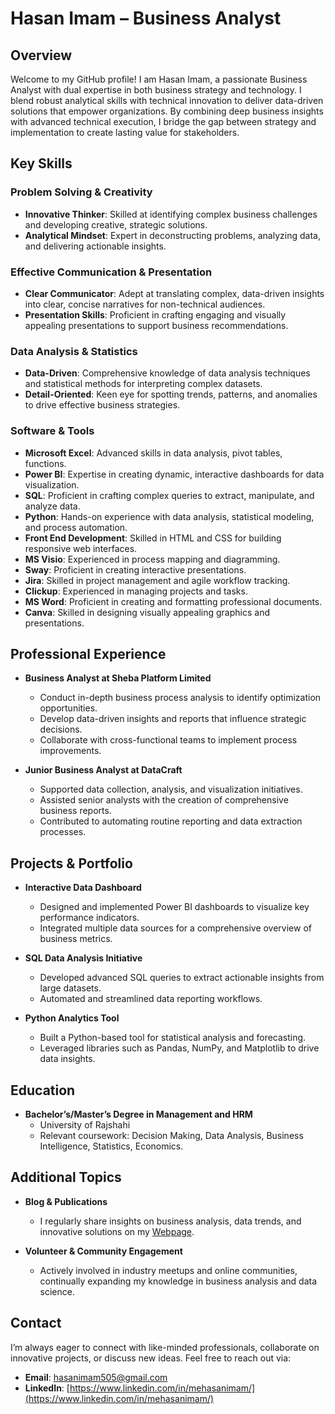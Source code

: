 # Hasan Imam – Business Analyst

## Overview

Welcome to my GitHub profile! I am Hasan Imam, a passionate Business Analyst with dual expertise in both business strategy and technology. I blend robust analytical skills with technical innovation to deliver data-driven solutions that empower organizations. By combining deep business insights with advanced technical execution, I bridge the gap between strategy and implementation to create lasting value for stakeholders.


## Key Skills

### Problem Solving & Creativity
- **Innovative Thinker**: Skilled at identifying complex business challenges and developing creative, strategic solutions.
- **Analytical Mindset**: Expert in deconstructing problems, analyzing data, and delivering actionable insights.

### Effective Communication & Presentation
- **Clear Communicator**: Adept at translating complex, data-driven insights into clear, concise narratives for non-technical audiences.
- **Presentation Skills**: Proficient in crafting engaging and visually appealing presentations to support business recommendations.

### Data Analysis & Statistics
- **Data-Driven**: Comprehensive knowledge of data analysis techniques and statistical methods for interpreting complex datasets.
- **Detail-Oriented**: Keen eye for spotting trends, patterns, and anomalies to drive effective business strategies.


### Software & Tools
- **Microsoft Excel**: Advanced skills in data analysis, pivot tables, functions.
- **Power BI**: Expertise in creating dynamic, interactive dashboards for data visualization.
- **SQL**: Proficient in crafting complex queries to extract, manipulate, and analyze data.
- **Python**: Hands-on experience with data analysis, statistical modeling, and process automation.
- **Front End Development**: Skilled in HTML and CSS for building responsive web interfaces.
- **MS Visio**: Experienced in process mapping and diagramming.
- **Sway**: Proficient in creating interactive presentations.
- **Jira**: Skilled in project management and agile workflow tracking.
- **Clickup**: Experienced in managing projects and tasks.
- **MS Word**: Proficient in creating and formatting professional documents.
- **Canva**: Skilled in designing visually appealing graphics and presentations.


## Professional Experience

- **Business Analyst at Sheba Platform Limited**
  - Conduct in-depth business process analysis to identify optimization opportunities.
  - Develop data-driven insights and reports that influence strategic decisions.
  - Collaborate with cross-functional teams to implement process improvements.

- **Junior Business Analyst at DataCraft**
  - Supported data collection, analysis, and visualization initiatives.
  - Assisted senior analysts with the creation of comprehensive business reports.
  - Contributed to automating routine reporting and data extraction processes.

## Projects & Portfolio

- **Interactive Data Dashboard**
  - Designed and implemented Power BI dashboards to visualize key performance indicators.
  - Integrated multiple data sources for a comprehensive overview of business metrics.

- **SQL Data Analysis Initiative**
  - Developed advanced SQL queries to extract actionable insights from large datasets.
  - Automated and streamlined data reporting workflows.

- **Python Analytics Tool**
  - Built a Python-based tool for statistical analysis and forecasting.
  - Leveraged libraries such as Pandas, NumPy, and Matplotlib to drive data insights.

## Education

- **Bachelor’s/Master’s Degree in Management and HRM**
  - University of Rajshahi
  - Relevant coursework: Decision Making, Data Analysis, Business Intelligence, Statistics, Economics.


## Additional Topics

- **Blog & Publications**
  - I regularly share insights on business analysis, data trends, and innovative solutions on my [Webpage](https://itshasanimam.github.io/).

- **Volunteer & Community Engagement**
  - Actively involved in industry meetups and online communities, continually expanding my knowledge in business analysis and data science.

## Contact

I’m always eager to connect with like-minded professionals, collaborate on innovative projects, or discuss new ideas. Feel free to reach out via:

- **Email**: hasanimam505@gmail.com
- **LinkedIn**: [https://www.linkedin.com/in/mehasanimam/](https://www.linkedin.com/in/mehasanimam/)
